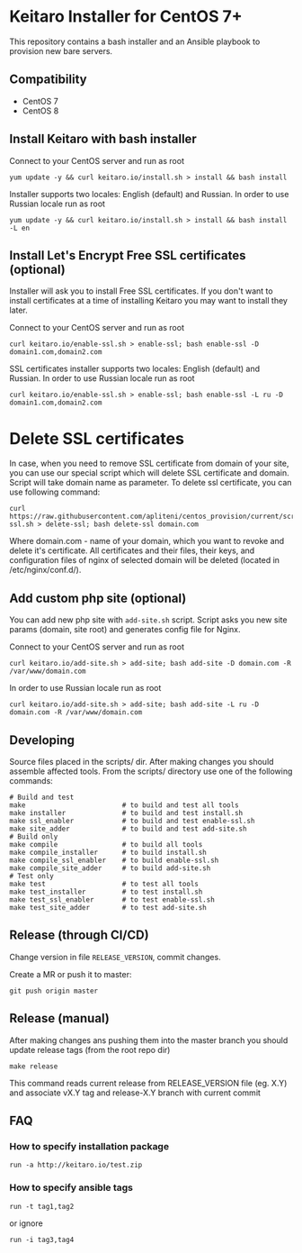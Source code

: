 # Keitaro Installer for CentOS 7+

This repository contains a bash installer and an Ansible playbook to provision new bare servers.

## Compatibility
 - CentOS 7
 - CentOS 8
 
## Install Keitaro with bash installer

Connect to your CentOS server and run as root

    yum update -y && curl keitaro.io/install.sh > install && bash install

Installer supports two locales: English (default) and Russian. In order to use Russian locale run as root

    yum update -y && curl keitaro.io/install.sh > install && bash install -L en

## Install Let's Encrypt Free SSL certificates (optional)

Installer will ask you to install Free SSL certificates. If you don't want to install certificates at a time of
installing Keitaro you may want to install they later.

Connect to your CentOS server and run as root

    curl keitaro.io/enable-ssl.sh > enable-ssl; bash enable-ssl -D domain1.com,domain2.com

SSL certificates installer supports two locales: English (default) and Russian. In order to use Russian locale
run as root

    curl keitaro.io/enable-ssl.sh > enable-ssl; bash enable-ssl -L ru -D domain1.com,domain2.com


# Delete SSL certificates

In case, when you need to remove SSL certificate from domain of your site, you can use our special script which will delete SSL certificate and domain. Script will take domain name as parameter. To delete ssl certificate, you can use following command: 

    curl https://raw.githubusercontent.com/apliteni/centos_provision/current/scripts/delete-ssl.sh > delete-ssl; bash delete-ssl domain.com

Where domain.com - name of your domain, which you want to revoke and delete it's certificate. All certificates and their files, their keys, and configuration files of nginx of selected domain will be deleted (located in /etc/nginx/conf.d/). 


## Add custom php site (optional)

You can add new php site with `add-site.sh` script. Script asks you new site params (domain, site root) and
generates config file for Nginx.

Connect to your CentOS server and run as root

    curl keitaro.io/add-site.sh > add-site; bash add-site -D domain.com -R /var/www/domain.com

In order to use Russian locale run as root

    curl keitaro.io/add-site.sh > add-site; bash add-site -L ru -D domain.com -R /var/www/domain.com

## Developing

Source files placed in the scripts/ dir. After making changes you should assemble affected tools. 
From the scripts/ directory use one of the following commands:

    # Build and test
    make                        # to build and test all tools
    make installer              # to build and test install.sh
    make ssl_enabler            # to build and test enable-ssl.sh
    make site_adder             # to build and test add-site.sh
    # Build only
    make compile                # to build all tools
    make compile_installer      # to build install.sh
    make compile_ssl_enabler    # to build enable-ssl.sh
    make compile_site_adder     # to build add-site.sh
    # Test only
    make test                   # to test all tools
    make test_installer         # to test install.sh
    make test_ssl_enabler       # to test enable-ssl.sh
    make test_site_adder        # to test add-site.sh

## Release (through CI/CD)

Change version in file `RELEASE_VERSION`, commit changes. 

Create a MR or push it to master:
    
    git push origin master
    
## Release (manual)

After making changes ans pushing them into the master branch you should update release tags (from the root repo dir)
   
    make release

This command reads current release from RELEASE_VERSION file (eg. X.Y) and associate vX.Y tag and release-X.Y branch with current commit

## FAQ

### How to specify installation package

    run -a http://keitaro.io/test.zip


### How to specify ansible tags

    run -t tag1,tag2

or ignore

    run -i tag3,tag4
